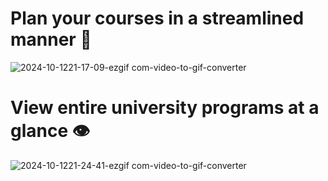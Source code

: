 # Plan your courses in a streamlined manner 🔨
![2024-10-1221-17-09-ezgif com-video-to-gif-converter](https://github.com/user-attachments/assets/d0f0994f-c57a-4bc2-a33e-2e6ba1b944c3)

# View entire university programs at a glance 👁️
![2024-10-1221-24-41-ezgif com-video-to-gif-converter](https://github.com/user-attachments/assets/d5521cb9-301d-40d7-ae81-b245c09045e7)
